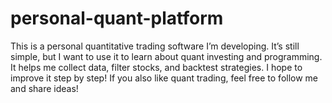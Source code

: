 # personal-quant-platform
This is a personal quantitative trading software I’m developing.   It’s still simple, but I want to use it to learn about quant investing and programming.  It helps me collect data, filter stocks, and backtest strategies.   I hope to improve it step by step!  If you also like quant trading, feel free to follow me and share ideas!
